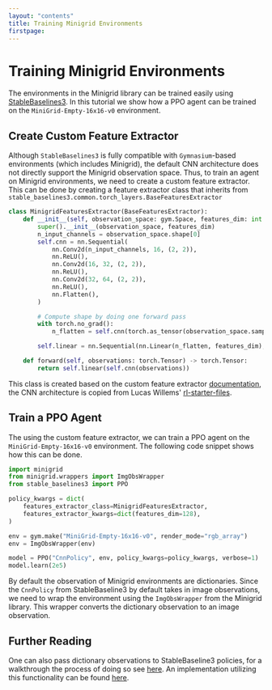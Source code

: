 ```yaml
---
layout: "contents"
title: Training Minigrid Environments
firstpage:
---
```


# Training Minigrid Environments

The environments in the Minigrid library can be trained easily using [StableBaselines3](https://stable-baselines3.readthedocs.io/en/master/). In this tutorial we show how a PPO agent can be trained on the `MiniGrid-Empty-16x16-v0` environment.

## Create Custom Feature Extractor

Although `StableBaselines3` is fully compatible with `Gymnasium`-based environments (which includes Minigrid), the default CNN architecture does not directly support the Minigrid observation space. Thus, to train an agent on Minigrid environments, we need to create a custom feature extractor. This can be done by creating a feature extractor class that inherits from `stable_baselines3.common.torch_layers.BaseFeaturesExtractor`

```python
class MinigridFeaturesExtractor(BaseFeaturesExtractor):
    def __init__(self, observation_space: gym.Space, features_dim: int = 512, normalized_image: bool = False) -> None:
        super().__init__(observation_space, features_dim)
        n_input_channels = observation_space.shape[0]
        self.cnn = nn.Sequential(
            nn.Conv2d(n_input_channels, 16, (2, 2)),
            nn.ReLU(),
            nn.Conv2d(16, 32, (2, 2)),
            nn.ReLU(),
            nn.Conv2d(32, 64, (2, 2)),
            nn.ReLU(),
            nn.Flatten(),
        )

        # Compute shape by doing one forward pass
        with torch.no_grad():
            n_flatten = self.cnn(torch.as_tensor(observation_space.sample()[None]).float()).shape[1]

        self.linear = nn.Sequential(nn.Linear(n_flatten, features_dim), nn.ReLU())

    def forward(self, observations: torch.Tensor) -> torch.Tensor:
        return self.linear(self.cnn(observations))
```

This class is created based on the custom feature extractor [documentation](https://stable-baselines3.readthedocs.io/en/master/guide/custom_policy.html#custom-feature-extractor:~:text=Custom%20Feature%20Extractor-,%EF%83%81,-If%20you%20want), the CNN architecture is copied from Lucas Willems' [rl-starter-files](https://github.com/lcswillems/rl-starter-files/blob/317da04a9a6fb26506bbd7f6c7c7e10fc0de86e0/model.py#L18).

## Train a PPO Agent

The using the custom feature extractor, we can train a PPO agent on the `MiniGrid-Empty-16x16-v0` environment. The following code snippet shows how this can be done.

```python
import minigrid
from minigrid.wrappers import ImgObsWrapper
from stable_baselines3 import PPO

policy_kwargs = dict(
    features_extractor_class=MinigridFeaturesExtractor,
    features_extractor_kwargs=dict(features_dim=128),
)

env = gym.make("MiniGrid-Empty-16x16-v0", render_mode="rgb_array")
env = ImgObsWrapper(env)

model = PPO("CnnPolicy", env, policy_kwargs=policy_kwargs, verbose=1)
model.learn(2e5)
```

By default the observation of Minigrid environments are dictionaries. Since the `CnnPolicy` from StableBaseline3 by default takes in image observations, we need to wrap the environment using the `ImgObsWrapper` from the Minigrid library. This wrapper converts the dictionary observation to an image observation.

## Further Reading

One can also pass dictionary observations to StableBaseline3 policies, for a walkthrough the process of doing so see [here](https://stable-baselines3.readthedocs.io/en/master/guide/custom_policy.html#multiple-inputs-and-dictionary-observations). An implementation utilizing this functionality can be found [here](https://github.com/BolunDai0216/MinigridMiniworldTransfer/blob/main/minigrid_gotoobj_train.py).
